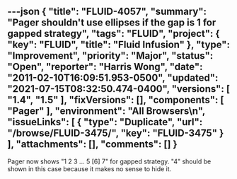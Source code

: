 ---json
{
  "title": "FLUID-4057",
  "summary": "Pager shouldn't use ellipses if the gap is 1 for gapped strategy",
  "tags": "FLUID",
  "project": {
    "key": "FLUID",
    "title": "Fluid Infusion"
  },
  "type": "Improvement",
  "priority": "Major",
  "status": "Open",
  "reporter": "Harris Wong",
  "date": "2011-02-10T16:09:51.953-0500",
  "updated": "2021-07-15T08:32:50.474-0400",
  "versions": [
    "1.4",
    "1.5"
  ],
  "fixVersions": [],
  "components": [
    "Pager"
  ],
  "environment": "All Browsers\n",
  "issueLinks": [
    {
      "type": "Duplicate",
      "url": "/browse/FLUID-3475/",
      "key": "FLUID-3475"
    }
  ],
  "attachments": [],
  "comments": []
}
---
Pager now shows "1 2 3 ... 5 \[6] 7" for gapped strategy.  "4" should be shown in this case because it makes no sense to hide it.

        